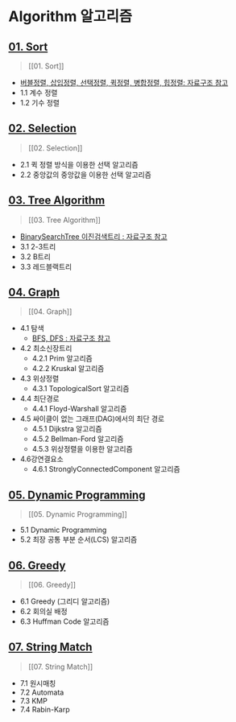 # Algorithm 알고리즘

## [01. Sort](https://github.com/DOforTU/note-cs/blob/main/algorithm/01.%20Sort.md)

> [[01. Sort]]

- [버블정렬, 삽입정렬, 선택정렬, 퀵정렬, 병합정렬, 힙정렬: 자료구조 참고](https://github.com/DOforTU/note-cs/blob/main/data%20structure/06.%20Sort.md)
- 1.1 계수 정렬
- 1.2 기수 정렬

## [02. Selection](https://github.com/DOforTU/note-cs/blob/main/algorithm/02.%20Selection.md)

> [[02. Selection]]

- 2.1 퀵 정렬 방식을 이용한 선택 알고리즘
- 2.2 중앙값의 중앙값을 이용한 선택 알고리즘

## [03. Tree Algorithm](https://github.com/DOforTU/note-cs/blob/main/algorithm/03.%20Tree%20Algorithm.md)

> [[03. Tree Algorithm]]

- [BinarySearchTree 이진검색트리 : 자료구조 참고](https://github.com/DOforTU/note-cs/blob/main/data%20structure/03.%20Tree.md)
- 3.1 2-3트리
- 3.2 B트리
- 3.3 레드블랙트리

## [04. Graph](https://github.com/DOforTU/note-cs/blob/main/algorithm/04.%20Graph.md)

> [[04. Graph]]

- 4.1 탐색
	- [BFS, DFS : 자료구조 참고](https://github.com/DOforTU/note-cs/blob/main/data%20structure/07.%20Graph%20BFS-DFS.md)
- 4.2 최소신장트리
	- 4.2.1 Prim 알고리즘
	- 4.2.2 Kruskal 알고리즘
- 4.3 위상정렬
	- 4.3.1 TopologicalSort 알고리즘
- 4.4 최단경로
	- 4.4.1 Floyd-Warshall 알고리즘
- 4.5 싸이클이 없는 그래프(DAG)에서의 최단 경로
	- 4.5.1 Dijkstra 알고리즘
	- 4.5.2 Bellman-Ford 알고리즘
	- 4.5.3 위상정렬을 이용한 알고리즘
- 4.6강연결요소
	- 4.6.1 StronglyConnectedComponent 알고리즘

## [05. Dynamic Programming](https://github.com/DOforTU/note-cs/blob/main/algorithm/05.%20Dynamic%20Programming.md)

> [[05. Dynamic Programming]]

- 5.1 Dynamic Programming
- 5.2 최장 공통 부분 순서(LCS) 알고리즘

## [06. Greedy](https://github.com/DOforTU/note-cs/blob/main/algorithm/06.%20Greedy.md)

> [[06. Greedy]]

- 6.1 Greedy (그리디 알고리즘)
- 6.2 회의실 배정
- 6.3 Huffman Code 알고리즘

## [07. String Match](https://github.com/DOforTU/note-cs/blob/main/algorithm/07.%20String%20Match.md)

> [[07. String Match]]

- 7.1 원시매칭
- 7.2 Automata
- 7.3 KMP
- 7.4 Rabin-Karp
